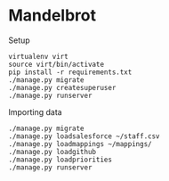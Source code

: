 Mandelbrot
==========

Setup

```
virtualenv virt
source virt/bin/activate
pip install -r requirements.txt
./manage.py migrate
./manage.py createsuperuser
./manage.py runserver
```

Importing data

```
./manage.py migrate
./manage.py loadsalesforce ~/staff.csv
./manage.py loadmappings ~/mappings/
./manage.py loadgithub
./manage.py loadpriorities
./manage.py runserver
```
